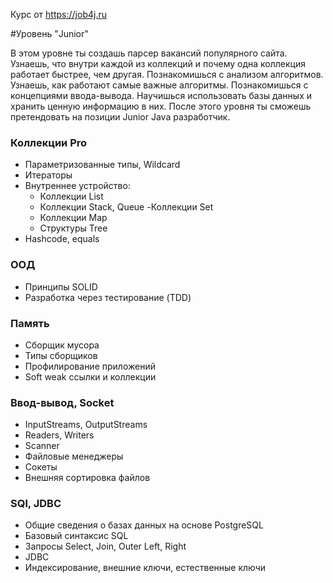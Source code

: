 
Курс от https://job4j.ru

#Уровень "Junior"

В этом уровне ты создашь парсер вакансий популярного сайта. Узнаешь, что внутри каждой из коллекций 
и почему одна коллекция работает быстрее, чем другая. 
Познакомишься с анализом алгоритмов. Узнаешь, как работают самые важные алгоритмы. 
Познакомишься с концепциями ввода-вывода. Научишься использовать базы данных 
и хранить ценную информацию в них. После этого уровня ты сможешь претендовать 
на позиции Junior Java разработчик.

### Коллекции Pro
- Параметризованные типы, Wildcard
- Итераторы
- Внутреннее устройство:
  - Коллекции List
  - Коллекции Stack, Queue
  -Коллекции Set
  - Коллекции Map
  - Структуры Tree
- Hashcode, equals

### ООД
- Принципы SOLID
- Разработка через тестирование (TDD)

### Память
- Cборщик мусора
- Типы сборщиков
- Профилирование приложений
- Soft weak ссылки и коллекции

### Ввод-вывод, Socket
- InputStreams, OutputStreams
- Readers, Writers
- Scanner
- Файловые менеджеры
- Сокеты
- Внешняя сортировка файлов

### SQl, JDBC
- Общие сведения о базах данных на основе PostgreSQL
- Базовый синтаксис SQL
- Запросы Select, Join, Outer Left, Right
- JDBC
- Индексирование, внешние ключи, естественные ключи

